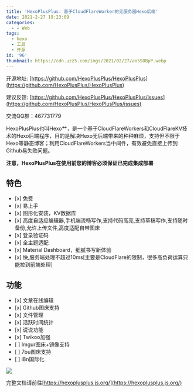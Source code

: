 ```yaml
---
title: 'HexoPlusPlus: 基于CloudFlareWorker的无服务器Hexo后端'
date: 2021-2-27 19:23:09
categories:
  - - Web
tags:
  - hexo
  - 工具
  - 开源
id: '96'
thumbnail: https://cdn.uzz5.com/imgs/2021/02/27/an5SOBpP.webp
---
```



开源地址: [https://github.com/HexoPlusPlus/HexoPlusPlus](https://github.com/HexoPlusPlus/HexoPlusPlus) 

建议反馈: [https://github.com/HexoPlusPlus/HexoPlusPlus/issues](https://github.com/HexoPlusPlus/HexoPlusPlus/issues) 

交流QQ群：467731779 

HexoPlusPlus也叫Hexo艹，是一个基于CloudFlareWorkers和CloudFlareKV技术的Hexo后端程序，目的是解决Hexo无后端带来的种种麻烦，支持但不限于Hexo等静态博客；利用CloudFlareWorkers当中间件，有效避免直接上传到Github易失败问题。 

**注意，HexoPlusPlus在使用前您的博客必须保证已完成集成部署**

## 特色

*   \[x\] 免费
*   \[x\] 易上手
*   \[x\] 图形化安装，KV数据库
*   \[x\] 高度自适应编辑器,手机端流畅写作,支持代码高亮,支持草稿写作,支持随时备份,允许上传文件,高度适配自带图床
*   \[x\] 登录验证码
*   \[x\] 全主题适配
*   \[x\] Material Dashboard，细腻书写新体验
*   \[x\] 快,服务端处理不超过10ms\[主要是CloudFlare的限制，很多高负荷运算只能拉到前端处理\]

## 功能

*   \[x\] 文章在线编辑
*   \[x\] Github图床支持
*   \[x\] 文件管理
*   \[x\] 活跃时间统计
*   \[x\] 说说功能
*   \[x\] Twikoo加强
*   \[ \] Imgur图床+镜像支持
*   \[ \] 7bu图床支持
*   \[ \] i8n国际化

![](https://cdn.uzz5.com/imgs/2021/02/27/47D7PxWn.webp) 

完整文档请前往[https://hexoplusplus.js.org/](https://hexoplusplus.js.org/)